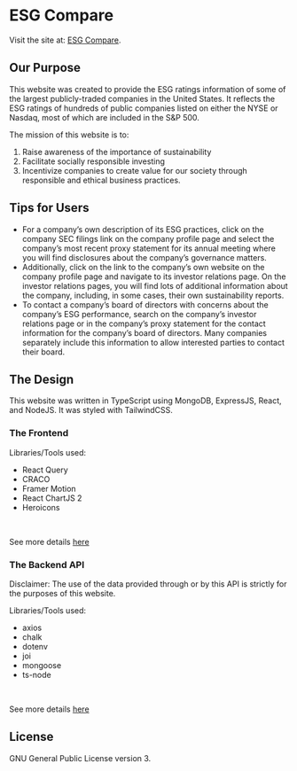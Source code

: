 # ESG Compare

Visit the site at: [ESG Compare](https://esgcompare.org).

## Our Purpose 
This website was created to provide the ESG ratings information of some of the largest publicly-traded companies in the United States. It reflects the ESG ratings of hundreds of public companies listed on either the NYSE or Nasdaq, most of which are included in the S&P 500.

The mission of this website is to: 
1. Raise awareness of the importance of sustainability
2. Facilitate socially responsible investing
3. Incentivize companies to create value for our society through responsible and ethical business practices.


## Tips for Users
* For a company’s own description of its ESG practices, click on the company SEC filings link on the company profile page and select the company’s most recent proxy statement for its annual meeting where you will find disclosures about the company’s governance matters.
* Additionally, click on the link to the company’s own website on the company profile page and navigate to its investor relations page. On the investor relations pages, you will find lots of additional information about the company, including, in some cases, their own sustainability reports.
* To contact a company’s board of directors with concerns about the company’s ESG performance, search on the company’s investor relations page or in the company’s proxy statement for the contact information for the company’s board of directors. Many companies separately include this information to allow interested parties to contact their board.

## The Design
This website was written in TypeScript using MongoDB, ExpressJS, React, and NodeJS. It was styled with TailwindCSS.

### The Frontend
Libraries/Tools used:
* React Query
* CRACO
* Framer Motion
* React ChartJS 2
* Heroicons
<br>

See more details [here](web/package.json)

### The Backend API
Disclaimer: The use of the data provided through or by this API is strictly for the purposes of this website.

Libraries/Tools used:
* axios
* chalk
* dotenv
* joi
* mongoose
* ts-node
<br>
 
See more details [here](server/package.json)

## License
GNU General Public License version 3.
